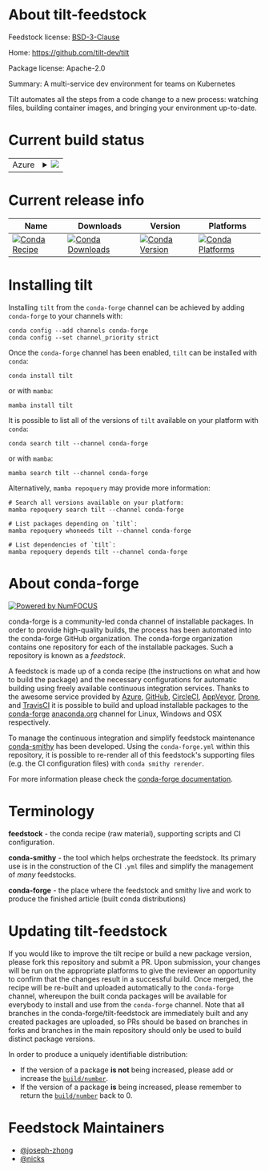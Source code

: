 About tilt-feedstock
====================

Feedstock license: [BSD-3-Clause](https://github.com/conda-forge/tilt-feedstock/blob/main/LICENSE.txt)

Home: https://github.com/tilt-dev/tilt

Package license: Apache-2.0

Summary: A multi-service dev environment for teams on Kubernetes

Tilt automates all the steps from a code change to a new process: watching
files, building container images, and bringing your environment up-to-date.


Current build status
====================


<table>
    
  <tr>
    <td>Azure</td>
    <td>
      <details>
        <summary>
          <a href="https://dev.azure.com/conda-forge/feedstock-builds/_build/latest?definitionId=10371&branchName=main">
            <img src="https://dev.azure.com/conda-forge/feedstock-builds/_apis/build/status/tilt-feedstock?branchName=main">
          </a>
        </summary>
        <table>
          <thead><tr><th>Variant</th><th>Status</th></tr></thead>
          <tbody><tr>
              <td>linux_64_nodejs20</td>
              <td>
                <a href="https://dev.azure.com/conda-forge/feedstock-builds/_build/latest?definitionId=10371&branchName=main">
                  <img src="https://dev.azure.com/conda-forge/feedstock-builds/_apis/build/status/tilt-feedstock?branchName=main&jobName=linux&configuration=linux%20linux_64_nodejs20" alt="variant">
                </a>
              </td>
            </tr><tr>
              <td>linux_64_nodejs22</td>
              <td>
                <a href="https://dev.azure.com/conda-forge/feedstock-builds/_build/latest?definitionId=10371&branchName=main">
                  <img src="https://dev.azure.com/conda-forge/feedstock-builds/_apis/build/status/tilt-feedstock?branchName=main&jobName=linux&configuration=linux%20linux_64_nodejs22" alt="variant">
                </a>
              </td>
            </tr><tr>
              <td>osx_64_nodejs20</td>
              <td>
                <a href="https://dev.azure.com/conda-forge/feedstock-builds/_build/latest?definitionId=10371&branchName=main">
                  <img src="https://dev.azure.com/conda-forge/feedstock-builds/_apis/build/status/tilt-feedstock?branchName=main&jobName=osx&configuration=osx%20osx_64_nodejs20" alt="variant">
                </a>
              </td>
            </tr><tr>
              <td>osx_64_nodejs22</td>
              <td>
                <a href="https://dev.azure.com/conda-forge/feedstock-builds/_build/latest?definitionId=10371&branchName=main">
                  <img src="https://dev.azure.com/conda-forge/feedstock-builds/_apis/build/status/tilt-feedstock?branchName=main&jobName=osx&configuration=osx%20osx_64_nodejs22" alt="variant">
                </a>
              </td>
            </tr><tr>
              <td>osx_arm64_nodejs20</td>
              <td>
                <a href="https://dev.azure.com/conda-forge/feedstock-builds/_build/latest?definitionId=10371&branchName=main">
                  <img src="https://dev.azure.com/conda-forge/feedstock-builds/_apis/build/status/tilt-feedstock?branchName=main&jobName=osx&configuration=osx%20osx_arm64_nodejs20" alt="variant">
                </a>
              </td>
            </tr><tr>
              <td>osx_arm64_nodejs22</td>
              <td>
                <a href="https://dev.azure.com/conda-forge/feedstock-builds/_build/latest?definitionId=10371&branchName=main">
                  <img src="https://dev.azure.com/conda-forge/feedstock-builds/_apis/build/status/tilt-feedstock?branchName=main&jobName=osx&configuration=osx%20osx_arm64_nodejs22" alt="variant">
                </a>
              </td>
            </tr><tr>
              <td>win_64_nodejs20</td>
              <td>
                <a href="https://dev.azure.com/conda-forge/feedstock-builds/_build/latest?definitionId=10371&branchName=main">
                  <img src="https://dev.azure.com/conda-forge/feedstock-builds/_apis/build/status/tilt-feedstock?branchName=main&jobName=win&configuration=win%20win_64_nodejs20" alt="variant">
                </a>
              </td>
            </tr><tr>
              <td>win_64_nodejs22</td>
              <td>
                <a href="https://dev.azure.com/conda-forge/feedstock-builds/_build/latest?definitionId=10371&branchName=main">
                  <img src="https://dev.azure.com/conda-forge/feedstock-builds/_apis/build/status/tilt-feedstock?branchName=main&jobName=win&configuration=win%20win_64_nodejs22" alt="variant">
                </a>
              </td>
            </tr>
          </tbody>
        </table>
      </details>
    </td>
  </tr>
</table>

Current release info
====================

| Name | Downloads | Version | Platforms |
| --- | --- | --- | --- |
| [![Conda Recipe](https://img.shields.io/badge/recipe-tilt-green.svg)](https://anaconda.org/conda-forge/tilt) | [![Conda Downloads](https://img.shields.io/conda/dn/conda-forge/tilt.svg)](https://anaconda.org/conda-forge/tilt) | [![Conda Version](https://img.shields.io/conda/vn/conda-forge/tilt.svg)](https://anaconda.org/conda-forge/tilt) | [![Conda Platforms](https://img.shields.io/conda/pn/conda-forge/tilt.svg)](https://anaconda.org/conda-forge/tilt) |

Installing tilt
===============

Installing `tilt` from the `conda-forge` channel can be achieved by adding `conda-forge` to your channels with:

```
conda config --add channels conda-forge
conda config --set channel_priority strict
```

Once the `conda-forge` channel has been enabled, `tilt` can be installed with `conda`:

```
conda install tilt
```

or with `mamba`:

```
mamba install tilt
```

It is possible to list all of the versions of `tilt` available on your platform with `conda`:

```
conda search tilt --channel conda-forge
```

or with `mamba`:

```
mamba search tilt --channel conda-forge
```

Alternatively, `mamba repoquery` may provide more information:

```
# Search all versions available on your platform:
mamba repoquery search tilt --channel conda-forge

# List packages depending on `tilt`:
mamba repoquery whoneeds tilt --channel conda-forge

# List dependencies of `tilt`:
mamba repoquery depends tilt --channel conda-forge
```


About conda-forge
=================

[![Powered by
NumFOCUS](https://img.shields.io/badge/powered%20by-NumFOCUS-orange.svg?style=flat&colorA=E1523D&colorB=007D8A)](https://numfocus.org)

conda-forge is a community-led conda channel of installable packages.
In order to provide high-quality builds, the process has been automated into the
conda-forge GitHub organization. The conda-forge organization contains one repository
for each of the installable packages. Such a repository is known as a *feedstock*.

A feedstock is made up of a conda recipe (the instructions on what and how to build
the package) and the necessary configurations for automatic building using freely
available continuous integration services. Thanks to the awesome service provided by
[Azure](https://azure.microsoft.com/en-us/services/devops/), [GitHub](https://github.com/),
[CircleCI](https://circleci.com/), [AppVeyor](https://www.appveyor.com/),
[Drone](https://cloud.drone.io/welcome), and [TravisCI](https://travis-ci.com/)
it is possible to build and upload installable packages to the
[conda-forge](https://anaconda.org/conda-forge) [anaconda.org](https://anaconda.org/)
channel for Linux, Windows and OSX respectively.

To manage the continuous integration and simplify feedstock maintenance
[conda-smithy](https://github.com/conda-forge/conda-smithy) has been developed.
Using the ``conda-forge.yml`` within this repository, it is possible to re-render all of
this feedstock's supporting files (e.g. the CI configuration files) with ``conda smithy rerender``.

For more information please check the [conda-forge documentation](https://conda-forge.org/docs/).

Terminology
===========

**feedstock** - the conda recipe (raw material), supporting scripts and CI configuration.

**conda-smithy** - the tool which helps orchestrate the feedstock.
                   Its primary use is in the construction of the CI ``.yml`` files
                   and simplify the management of *many* feedstocks.

**conda-forge** - the place where the feedstock and smithy live and work to
                  produce the finished article (built conda distributions)


Updating tilt-feedstock
=======================

If you would like to improve the tilt recipe or build a new
package version, please fork this repository and submit a PR. Upon submission,
your changes will be run on the appropriate platforms to give the reviewer an
opportunity to confirm that the changes result in a successful build. Once
merged, the recipe will be re-built and uploaded automatically to the
`conda-forge` channel, whereupon the built conda packages will be available for
everybody to install and use from the `conda-forge` channel.
Note that all branches in the conda-forge/tilt-feedstock are
immediately built and any created packages are uploaded, so PRs should be based
on branches in forks and branches in the main repository should only be used to
build distinct package versions.

In order to produce a uniquely identifiable distribution:
 * If the version of a package **is not** being increased, please add or increase
   the [``build/number``](https://docs.conda.io/projects/conda-build/en/latest/resources/define-metadata.html#build-number-and-string).
 * If the version of a package **is** being increased, please remember to return
   the [``build/number``](https://docs.conda.io/projects/conda-build/en/latest/resources/define-metadata.html#build-number-and-string)
   back to 0.

Feedstock Maintainers
=====================

* [@joseph-zhong](https://github.com/joseph-zhong/)
* [@nicks](https://github.com/nicks/)

